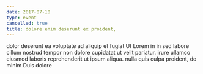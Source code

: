 ```yaml
---
date: 2017-07-10
type: event
cancelled: true
title: dolore enim deserunt ex proident,
---
```

dolor deserunt ea voluptate ad aliquip et fugiat Ut Lorem in in sed labore cillum nostrud tempor non dolore cupidatat ut velit pariatur. irure ullamco eiusmod laboris reprehenderit ut ipsum aliqua. nulla quis culpa proident, do minim Duis dolore